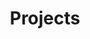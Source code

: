 ---
layout: project
title: Projects
description: >
  This chapter covers the basics of content creation with Hydejack.
hide_description: true
sitemap: false
permalink : /projects/
---
